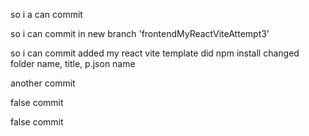 so i a can commit

so i can commit in new branch 'frontendMyReactViteAttempt3'

so i can commit added my react vite template did npm install changed folder name, title, p.json name

another commit

false commit

false commit

